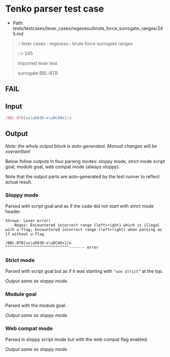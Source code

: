 # Tenko parser test case

- Path: tests/testcases/lexer_cases/regexesu/brute_force_surrogate_ranges/245.md

> :: lexer cases : regexesu : brute force surrogate ranges
>
> ::> 245
>
> Imported lexer test
>
> surrogate BBL-BTB

## FAIL

## Input

`````js
/BBL-BTB[xx\uD83D-x\uDCA9x]/u
`````

## Output

_Note: the whole output block is auto-generated. Manual changes will be overwritten!_

Below follow outputs in four parsing modes: sloppy mode, strict mode script goal, module goal, web compat mode (always sloppy).

Note that the output parts are auto-generated by the test runner to reflect actual result.

### Sloppy mode

Parsed with script goal and as if the code did not start with strict mode header.

`````
throws: Lexer error!
    Regex: Encountered incorrect range (left>right) which is illegal with u-flag; Encountered incorrect range (left>right) when parsing as if without u-flag

/BBL-BTB[xx\uD83D-x\uDCA9x]/u
^^^^^^^^^^^^^^^^^^^^^^^^^^^^------- error
`````

### Strict mode

Parsed with script goal but as if it was starting with `"use strict"` at the top.

_Output same as sloppy mode._

### Module goal

Parsed with the module goal.

_Output same as sloppy mode._

### Web compat mode

Parsed in sloppy script mode but with the web compat flag enabled.

_Output same as sloppy mode._
